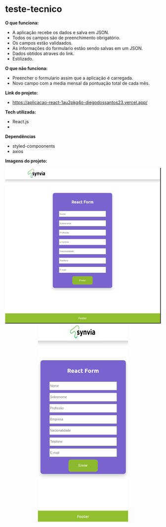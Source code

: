 # teste-tecnico

**O que funciona:**
- A aplicação recebe os dados e salva em JSON.
- Todos os campos são de preenchimento obrigatório.
- Os campos estão validaados.
- As informações do formulario estão sendo salvas em um JSON.
- Dados obtidos atraves do link.
- Estilizado.

**O que não funciona:**
- Preencher o formulario assim que a aplicação é carregada.
- Novo campo com a media mensal da pontuação total de cada mês.

**Link do projeto:**
- https://aplicacao-react-1au2pkg4o-diegodossantos23.vercel.app/

**Tech utilizada:**
- React.js
- 
**Dependências**
- styled-compoonents
- axios

**Imagens do projeto:**

<div align="center">
  
   ![BACKGROUND](https://github.com/Diegodossantos23/teste-tecnico/blob/main/assets/react-form.png?raw=true)
  ![BACKGROUND](https://github.com/Diegodossantos23/teste-tecnico/blob/main/assets/react-form-mobile-screen.png?raw=true)  
  
</div>
